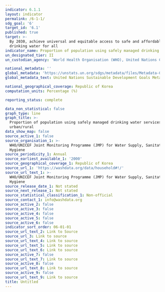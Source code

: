 ```yaml
---
indicator: 6.1.1
layout: indicator
permalink: /6-1-1/
sdg_goal: '6'
target_id: '6.1'
published: true
target: >-
  By 2030, achieve universal and equitable access to safe and affordable
  drinking water for all
indicator_name: Proportion of population using safely managed drinking water services
un_designated_tier: II
un_custodian_agency: 'World Health Organisation (WHO), United Nations Children''s Fund (UNICEFF)'

national_metadata: ''
global_metadata: 'https://unstats.un.org/sdgs/metadata/files/Metadata-06-01-01.pdf'
global_metadata_text: United Nations Sustainable Development Goals Metadata (PDF 224 KB)

national_geographical_coverage: Republic of Korea
computation_units: Percentage (%)

reporting_status: complete

data_non_statistical: false
graph_type: line
graph_title: >-
  Proportion of population using safely managed drinking water services, by
  urban/rural
data_show_map: false
source_active_1: false
source_organisation_1: >-
  WHO/UNICEF Joint Monitoring Programme (JMP) for Water Supply, Sanitation and
  Hygiene
source_periodicity_1: Annual
source_earliest_available_1: '2000'
source_geographical_coverage_1: Republic of Korea
source_url_1: 'https://washdata.org/data/household#!/'
source_url_text_1: >-
  WHO/UNICEF Joint Monitoring Programme (JMP) for Water Supply, Sanitation and
  Hygiene
source_release_date_1: Not stated
source_next_release_1: Not stated
source_statistical_classification_1: Non-official
source_contact_1: info@washdata.org
source_active_2: false
source_active_3: false
source_active_4: false
source_active_5: false
source_active_6: false
indicator_sort_order: 06-01-01
source_url_text_2: Link to Source
source_url_3: Link to source
source_url_text_4: Link to source
source_url_text_5: Link to source
source_url_text_6: Link to source
source_active_7: false
source_url_text_7: Link to source
source_active_8: false
source_url_text_8: Link to source
source_active_9: false
source_url_text_9: Link to source
title: Untitled
---
```

